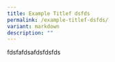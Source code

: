```yaml
---
title: Example Titlef dsfds
permalink: /example-titlef-dsfds/
variant: markdown
description: ""
---
```

fdsfafdsafdsfdsfds